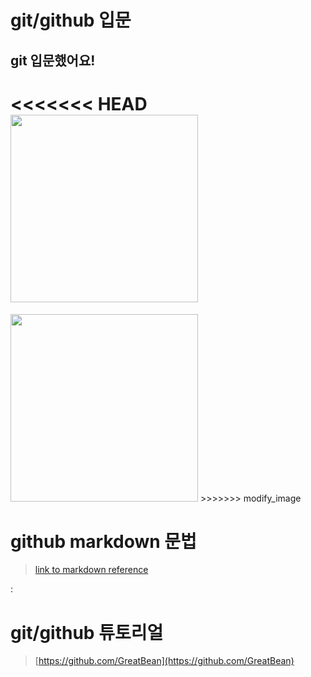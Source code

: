 # git/github 입문
## git 입문했어요!
<<<<<<< HEAD
<img src="https://octodex.github.com/images/welcometocat.png" height="300">
=======
<img src="https://octodex.github.com/images/welcometocat.png" height="300">
>>>>>>> modify_image



# github markdown 문법
>[link to markdown reference](https://guides.github.com/features/mastering-markdown/)

:

 
# git/github 튜토리얼
>[https://github.com/GreatBean](https://github.com/GreatBean)
